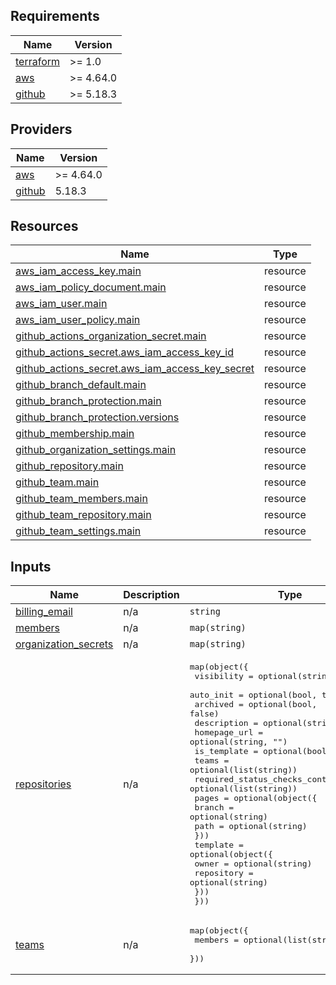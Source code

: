 <!-- BEGIN_TF_DOCS -->
## Requirements

| Name | Version |
|------|---------|
| <a name="requirement_terraform"></a> [terraform](#requirement\_terraform) | >= 1.0 |
| <a name="requirement_aws"></a> [aws](#requirement\_aws) | >= 4.64.0 |
| <a name="requirement_github"></a> [github](#requirement\_github) | >= 5.18.3 |

## Providers

| Name | Version |
|------|---------|
| <a name="provider_aws"></a> [aws](#provider\_aws) | >= 4.64.0 |
| <a name="provider_github"></a> [github](#provider\_github) | 5.18.3 |

## Resources

| Name | Type |
|------|------|
| [aws_iam_access_key.main](https://registry.terraform.io/providers/hashicorp/aws/latest/docs/resources/iam_access_key) | resource |
| [aws_iam_policy_document.main](https://registry.terraform.io/providers/hashicorp/aws/latest/docs/resources/iam_policy_document) | resource |
| [aws_iam_user.main](https://registry.terraform.io/providers/hashicorp/aws/latest/docs/resources/iam_user) | resource |
| [aws_iam_user_policy.main](https://registry.terraform.io/providers/hashicorp/aws/latest/docs/resources/iam_user_policy) | resource |
| [github_actions_organization_secret.main](https://registry.terraform.io/providers/integrations/github/latest/docs/resources/actions_organization_secret) | resource |
| [github_actions_secret.aws_iam_access_key_id](https://registry.terraform.io/providers/integrations/github/latest/docs/resources/actions_secret) | resource |
| [github_actions_secret.aws_iam_access_key_secret](https://registry.terraform.io/providers/integrations/github/latest/docs/resources/actions_secret) | resource |
| [github_branch_default.main](https://registry.terraform.io/providers/integrations/github/latest/docs/resources/branch_default) | resource |
| [github_branch_protection.main](https://registry.terraform.io/providers/integrations/github/latest/docs/resources/branch_protection) | resource |
| [github_branch_protection.versions](https://registry.terraform.io/providers/integrations/github/latest/docs/resources/branch_protection) | resource |
| [github_membership.main](https://registry.terraform.io/providers/integrations/github/latest/docs/resources/membership) | resource |
| [github_organization_settings.main](https://registry.terraform.io/providers/integrations/github/latest/docs/resources/organization_settings) | resource |
| [github_repository.main](https://registry.terraform.io/providers/integrations/github/latest/docs/resources/repository) | resource |
| [github_team.main](https://registry.terraform.io/providers/integrations/github/latest/docs/resources/team) | resource |
| [github_team_members.main](https://registry.terraform.io/providers/integrations/github/latest/docs/resources/team_members) | resource |
| [github_team_repository.main](https://registry.terraform.io/providers/integrations/github/latest/docs/resources/team_repository) | resource |
| [github_team_settings.main](https://registry.terraform.io/providers/integrations/github/latest/docs/resources/team_settings) | resource |

## Inputs

| Name | Description | Type | Default | Required |
|------|-------------|------|---------|:--------:|
| <a name="input_billing_email"></a> [billing\_email](#input\_billing\_email) | n/a | `string` | n/a | yes |
| <a name="input_members"></a> [members](#input\_members) | n/a | `map(string)` | n/a | yes |
| <a name="input_organization_secrets"></a> [organization\_secrets](#input\_organization\_secrets) | n/a | `map(string)` | n/a | yes |
| <a name="input_repositories"></a> [repositories](#input\_repositories) | n/a | <pre>map(object({<br>    visibility                      = optional(string, "private")<br>    auto_init                       = optional(bool, true)<br>    archived                        = optional(bool, false)<br>    description                     = optional(string, "")<br>    homepage_url                    = optional(string, "")<br>    is_template                     = optional(bool, false)<br>    teams                           = optional(list(string))<br>    required_status_checks_contexts = optional(list(string))<br>    pages = optional(object({<br>      branch = optional(string)<br>      path   = optional(string)<br>    }))<br>    template = optional(object({<br>      owner      = optional(string)<br>      repository = optional(string)<br>    }))<br>  }))</pre> | n/a | yes |
| <a name="input_teams"></a> [teams](#input\_teams) | n/a | <pre>map(object({<br>    members = optional(list(string))<br>  }))</pre> | n/a | yes |
<!-- END_TF_DOCS -->